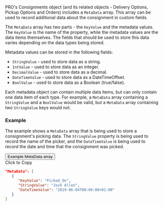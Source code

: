 PRO's Consignments object (and its related objects - Delivery Options, Pickup Options and Orders) includes a `MetaData` array. This array can be used to record additional data about the consignment in custom fields. 

The `MetaData` array has two parts - the `KeyValue` and the metadata values. The `KeyValue` is the name of the property, while the metadata values are the data items themselves. The fields that should be used to store this data varies depending on the data types being stored. 

Metadata values can be stored in the following fields:

* `StringValue` - used to store data as a string.
* `IntValue` - used to store data as an integer.
* `DecimalValue` - used to store data as a decimal.
* `DateTimeValue` - used to store data as a DateTimeOffset.
* `BoolValue` - used to store data as a Boolean (true/false).

Each metadata object can contain multiple data items, but can only contain one data item of each type. For example, a `MetaData` array containing a `StringValue` and a `BoolValue` would be valid, but a `MetaData` array containing two `StringValue` keys would not.

### Example

The example shows a `MetaData` array that is being used to store a consignment's picking data. The `StringValue` property is being used to record the name of the picker, and the `DateTimeValue` is being used to record the date and time that the consignment was picked.

<div class="tab">
    <button class="staticTabButton">Example MetaData array</button>
    <div class="copybutton" onclick="CopyToClipboard('metadataExample')">Click to Copy</div>
</div>

<div id="metadataExample" class="staticTabContent" onclick="CopyToClipboard('metadataExample')">

```json
"MetaData": [
   {
      "KeyValue": "Picked_On",
      "StringValue": "Josh Allen",
      "DateTimeValue": "2019-06-04T00:00:00+01:00"
   }
]
```

</div>